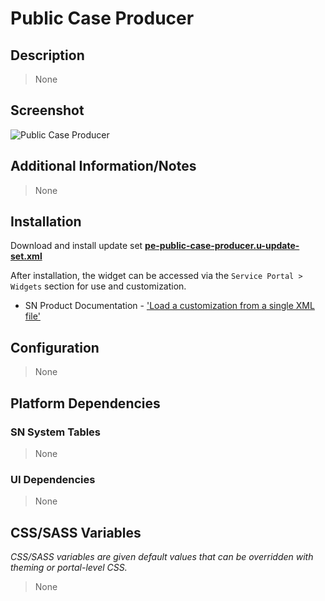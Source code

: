 # Public Case Producer

## Description

> None

## Screenshot

![Public Case Producer](https://raw.githubusercontent.com/platform-experience/serviceportal-widget-library/master/src/pe-public-case-producer/images/pe-public-case-producer.png)

## Additional Information/Notes

> None

## Installation

Download and install update set **[pe-public-case-producer.u-update-set.xml](https://github.com/platform-experience/serviceportal-widget-library/blob/master/src/pe-public-case-producer/pe-public-case-producer.u-update-set.xml)**

After installation, the widget can be accessed via the `Service Portal > Widgets` section for use and customization.

* SN Product Documentation - ['Load a customization from a single XML file'](https://docs.servicenow.com/bundle/kingston-application-development/page/build/system-update-sets/task/t_SaveAnUpdateSetAsAnXMLFile.html)

## Configuration

> None

## Platform Dependencies

### SN System Tables

> None

### UI Dependencies

> None

## CSS/SASS Variables

_CSS/SASS variables are given default values that can be overridden with theming or portal-level CSS._

> None
